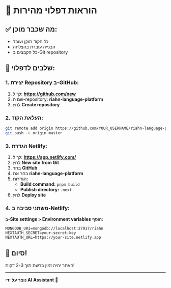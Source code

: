 # 🚀 הוראות דפלוי מהירות

## ✅ מה שכבר מוכן:
- כל הקוד תוקן ועובד
- הבנייה עוברת בהצלחה
- כל הקבצים ב-Git repository

## 🎯 שלבים לדפלוי:

### 1. יצירת Repository ב-GitHub:
1. לך ל: **https://github.com/new**
2. שם ה-repository: **riahn-language-platform**
3. לחץ **Create repository**

### 2. העלאת הקוד:
```bash
git remote add origin https://github.com/YOUR_USERNAME/riahn-language-platform.git
git push -u origin master
```

### 3. הגדרת Netlify:
1. לך ל: **https://app.netlify.com/**
2. לחץ **New site from Git**
3. בחר **GitHub**
4. בחר את **riahn-language-platform**
5. הגדרות:
   - **Build command:** `pnpm build`
   - **Publish directory:** `.next`
6. לחץ **Deploy site**

### 4. משתני סביבה ב-Netlify:
ב-**Site settings > Environment variables** הוסף:
```
MONGODB_URI=mongodb://localhost:27017/riahn
NEXTAUTH_SECRET=your-secret-key
NEXTAUTH_URL=https://your-site.netlify.app
```

## 🎉 סיום!
האתר יהיה זמין ברשת תוך 2-3 דקות!

---
**נוצר על ידי AI Assistant** 🤖
